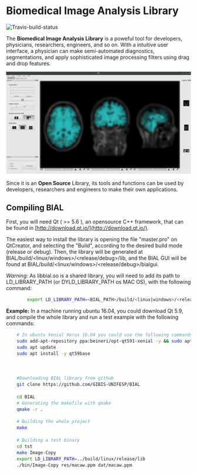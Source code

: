 # Biomedical Image Analysis Library
![Travis-build-status](https://travis-ci.org/GIBIS-UNIFESP/BIAL.svg?branch=master)

The **Biomedical Image Analysis Library** is a poweful tool for developers, physicians, researchers, engineers, and so on.
With a intuitive user interface, a physician can make semi-automated diagnostics, segmentations, and apply sophisticated image processing filters using drag and drop features.

![BIAL-GUI](docs/img/screenshot-blur.jpg)

Since it is an **Open Source** Library, its tools and functions can be used by developers, researchers and engineers to make their own applications.



## Compiling BIAL

First, you will need Qt ( >= 5.6 ), an opensource C++ framework, that can be found in [http://download.qt.io/](http://download.qt.io/).

The easiest way to install the library is opening the file "master.pro" on QtCreator, and selecting the "Build", according to the desired build mode (release or debug). Then, the library will be generated at BIAL/build/&lt;linux/windows>/&lt;release/debug>/lib, and the BIAL GUI will be found at BIAL/build/&lt;linux/windows>/&lt;release/debug>/bialgui.

_Warning:_
    As libbial.so is a shared library, you will need to add its path to LD\_LIBRARY\_PATH (or DYLD_LIBRARY_PATH os MAC OS), with the following command:
```bash
        export LD_LIBRARY_PATH=<BIAL_PATH>/build/<linux|windows>/<release|debug>/lib
```
**Example:**
    In a machine running ubuntu 16.04, you could download Qt 5.9, and compile the whole library and run a test example with the following commands:
```bash
    # In ubuntu Xenial Xerus 16.04 you could use the following commands to install Qt 5.9
    sudo add-apt-repository ppa:beineri/opt-qt591-xenial -y && sudo apt-get update;
    sudo apt update
    sudo apt install -y qt59base 
    
    

    #Downloading BIAL library from github
    git clone https://github.com/GIBIS-UNIFESP/BIAL

    cd BIAL
    # Generating the makefile with qmake
    qmake -r . 

    # Building the whole project
    make

    # Building a test binary
    cd tst
    make Image-Copy
    export LD_LIBRARY_PATH=../build/linux/release/lib
    ./bin/Image-Copy res/macaw.ppm dat/macaw.ppm
```
